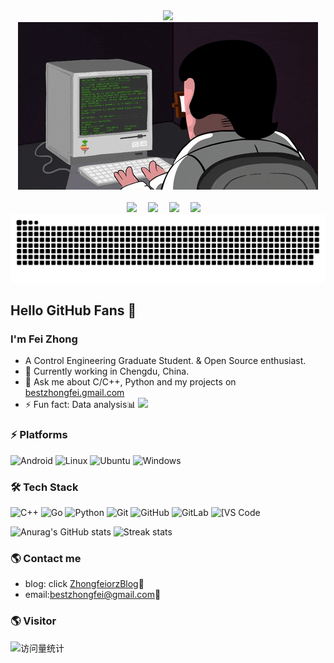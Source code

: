 <div align="center">
  
  <!-- dynamic typing effect 动态打字效果 -->
  <div>
      <img src="https://readme-typing-svg.demolab.com?font=Fira+Code&pause=1000&width=435&lines=console.log(%22Hello%2C%20World%22);&center=true&size=27" />
  </div>

  <!-- knock code pictures 敲代码的图片 -->
  <picture>
    <source media="(prefers-color-scheme: dark)" srcset="https://github.com/zhongfeiorz/zhongfeiorz/blob/main/profile-developer-contrib/coding.gif" />
    <source media="(prefers-color-scheme: light)" srcset="https://github.com/zhongfeiorz/zhongfeiorz/blob/main/profile-developer-contrib/developer.svg" height="225px" />
    <img src="https://github.com/zhongfeiorz/zhongfeiorz/blob/main/profile-developer-contrib/coding.gif" /> 
  </picture>
 
  <!-- for beauty 留个空行好看点 -->
  <div>&nbsp;</div>
  
  <!-- profile logo 个人资料徽标 -->
  <div>
    <a href="https://zhongfeiorz.github.io/"><img src="https://img.shields.io/badge/Website-博客-blue" /></a>&emsp;
    <a href="https://space.bilibili.com/59623914/"><img src="https://img.shields.io/badge/Bilibili-B站-ff69b4" /></a>&emsp;
    <a href="https://blog.csdn.net/flyaaa123/"><img src="https://img.shields.io/badge/CSDN-论坛-c32136" /></a>&emsp;
    <a href="https://www.zhihu.com/people/zhong-fei-56-47/"><img src="https://img.shields.io/badge/Zhihu-知乎-blue" /></a>&emsp;
    <!-- visitor statistics logo 访问量统计徽标 -->
    <!-- <img src="https://komarev.com/ghpvc/?username=zhongfeiorz&label=Views&color=0e75b6&style=flat" alt="访问量统计" /> -->
  </div>
  
  <!-- Snake Code Contribution Map 贪吃蛇代码贡献图 -->
  <picture>
    <source media="(prefers-color-scheme: dark)" srcset="https://github.com/zhongfeiorz/zhongfeiorz/blob/main/profile-snake-contrib/github-contribution-grid-snake-dark.svg" />
    <source media="(prefers-color-scheme: light)" srcset="https://github.com/zhongfeiorz/zhongfeiorz/blob/main/profile-snake-contrib/github-contribution-grid-snake.svg" />
    <img alt="github-snake" src="https://github.com/zhongfeiorz/zhongfeiorz/blob/main/profile-snake-contrib/github-contribution-grid-snake-dark.svg" />
  </picture>

</div>

## Hello GitHub Fans 👋

### I'm Fei Zhong
- A Control Engineering Graduate Student. & Open Source enthusiast.
- 🌱 Currently working in Chengdu, China.
- 💬 Ask me about C/C++, Python and my projects on [bestzhongfei.gmail.com](mailto:bestzhongfei.gmail.com)
- ⚡ Fun fact: Data analysis📊
![](./profile-3d-contrib/profile-night-rainbow.svg)
### ⚡ Platforms

![Android](https://img.shields.io/badge/Android-3DDC84?style=for-the-badge&logo=android&logoColor=white)
![Linux](https://img.shields.io/badge/Linux-FCC624?style=for-the-badge&logo=linux&logoColor=black)
![Ubuntu](https://img.shields.io/badge/Ubuntu-E95420?style=for-the-badge&logo=ubuntu&logoColor=white)
![Windows](https://img.shields.io/badge/Windows-0078D6?style=for-the-badge&logo=windows&logoColor=white)

### 🛠 Tech Stack

![C++](https://img.shields.io/badge/-C++-00599C?style=flat-square&logo=c)
![Go](https://img.shields.io/badge/-go-%23E44D27?style=flat-square&logo=go&logoColor=ffffff)
![Python](https://img.shields.io/badge/-Python-black?style=flat-square&logo=Python)
![Git](https://img.shields.io/badge/-Git-black?style=flat-square&logo=git)
![GitHub](https://img.shields.io/badge/-GitHub-181717?style=flat-square&logo=github)
![GitLab](https://img.shields.io/badge/-GitLab-FCA121?style=flat-square&logo=gitlab)
<img alt="[VS Code" src="https://img.shields.io/badge/-VSCode-%23007ACC?style=flat-square&logo=visual-studio-code" />

![Anurag's GitHub stats](https://github-readme-stats-git-masterrstaa-rickstaa.vercel.app/api?username=zhongfeiorz&theme=vue&show_icons=true&card_width=495px)
![Streak stats](https://github-readme-streak-stats.herokuapp.com/?user=zhongfeiorz&show_icons=true&theme=tokyolight)  

### 🌎 Contact me
- blog: click [ZhongfeiorzBlog](https://zhongfeiorz.github.io/):memo:    
- email:<a href="mailto:bestzhongfei@gmail.com">bestzhongfei@gmail.com</a>:e-mail:

### 🌎 Visitor
<img src="https://komarev.com/ghpvc/?username=zhongfeiorz&label=Views&color=0e75b6&style=flat" alt="访问量统计" />



